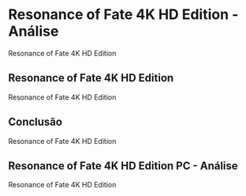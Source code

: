 ---
---

# Resonance of Fate 4K HD Edition - Análise

Resonance of Fate 4K HD Edition

## Resonance of Fate 4K HD Edition

Resonance of Fate 4K HD Edition

## Conclusão

Resonance of Fate 4K HD Edition

## Resonance of Fate 4K HD Edition PC - Análise

Resonance of Fate 4K HD Edition
